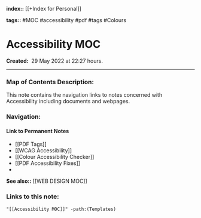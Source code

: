 **index::** [[+Index for Personal]]
 

**tags::** #MOC #accessibility #pdf #tags #Colours 

# Accessibility MOC

**Created:**  29 May 2022 at  22:27 hours.

___
### Map of Contents Description:
This note contains the navigation links to notes concerned with Accessibility including documents and webpages.

### Navigation:

#### Link to Permanent Notes
- [[PDF Tags]]
- [[WCAG Accessibility]]
- [[Colour Accessibility Checker]]
- [[PDF Accessibility Fixes]]
- 


**See also::** [[WEB DESIGN MOC]]

### Links to this note:
```query
"[[Accessibility MOC]]" -path:(Templates) 
```
